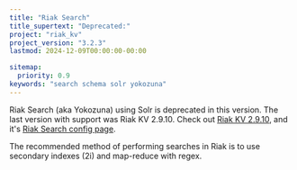```yaml
---
title: "Riak Search"
title_supertext: "Deprecated:"
project: "riak_kv"
project_version: "3.2.3"
lastmod: 2024-12-09T00:00:00-00:00

sitemap:
  priority: 0.9
keywords: "search schema solr yokozuna"
---
```


[riak 2.9.10]: {{<baseurl>}}riak/kv/2.9.10/
[config 2.9.10-search]: {{<baseurl>}}riak/kv/2.9.10/configuring/search/

Riak Search (aka Yokozuna) using Solr is deprecated in this version. The last version with support was Riak KV 2.9.10. Check out [Riak KV 2.9.10][riak 2.9.10], and it's [Riak Search config page][config 2.9.10-search].

The recommended method of performing searches in Riak is to use secondary indexes (2i) and map-reduce with regex.
